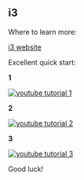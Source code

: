 ## i3

Where to learn more:

[i3 website](https://i3wm.org)

Excellent quick start:

__1__

[![youtube tutorial 1](http://img.youtube.com/vi/j1I63wGcvU4/0.jpg)](http://www.youtube.com/watch?v=j1I63wGcvU4)

__2__

[![youtube tutorial 2](http://img.youtube.com/vi/8-S0cWnLBKg/0.jpg)](http://www.youtube.com/watch?v=8-S0cWnLBKg)

__3__

[![youtube tutorial 3](http://img.youtube.com/vi/ARKIwOlazKI/0.jpg)](http://www.youtube.com/watch?v=ARKIwOlazKI)

Good luck!
